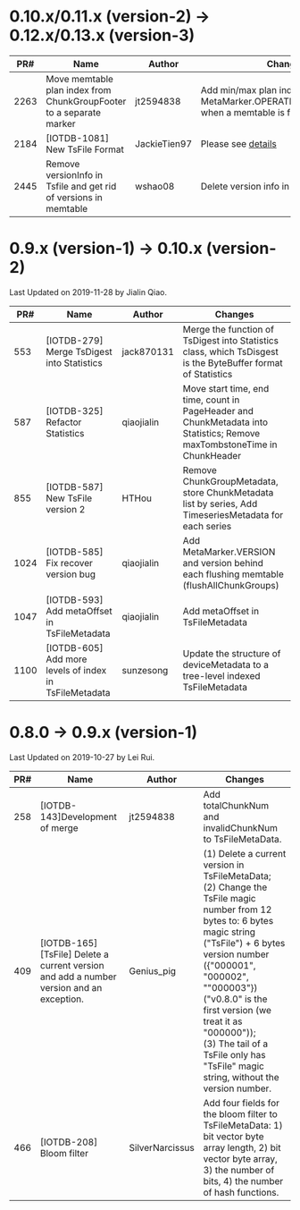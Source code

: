 <!--

    Licensed to the Apache Software Foundation (ASF) under one
    or more contributor license agreements.  See the NOTICE file
    distributed with this work for additional information
    regarding copyright ownership.  The ASF licenses this file
    to you under the Apache License, Version 2.0 (the
    "License"); you may not use this file except in compliance
    with the License.  You may obtain a copy of the License at
    
        http://www.apache.org/licenses/LICENSE-2.0
    
    Unless required by applicable law or agreed to in writing,
    software distributed under the License is distributed on an
    "AS IS" BASIS, WITHOUT WARRANTIES OR CONDITIONS OF ANY
    KIND, either express or implied.  See the License for the
    specific language governing permissions and limitations
    under the License.

-->

# 0.10.x/0.11.x (version-2) -> 0.12.x/0.13.x (version-3)
| PR#   | Name                                                        | Author          | Changes                                                      |
| ----- | ----------------------------------------------------------- | --------------- | ------------------------------------------------------------ |
| 2263  | Move memtable plan index from ChunkGroupFooter to a separate marker      | jt2594838       | Add min/max plan index after MetaMarker.OPERATION_INDEX_RANGE when a memtable is flush|
| 2184  | [IOTDB-1081] New TsFile Format      | JackieTien97      | Please see [details](https://cwiki.apache.org/confluence/display/IOTDB/New+TsFile+Format)|
| 2445  | Remove versionInfo in Tsfile and get rid of versions in memtable      | wshao08       | Delete version info in TsFile |


# 0.9.x (version-1) -> 0.10.x (version-2)

Last Updated on 2019-11-28 by Jialin Qiao.

| PR#   | Name                                                        | Author          | Changes                                                      |
| ---- | ------------------------------------------------------------ | --------------- | ------------------------------------------------------------ |
| 553  | [IOTDB-279] Merge TsDigest into Statistics                   | jack870131      | Merge the function of TsDigest into Statistics class, which TsDisgest is the ByteBuffer format of Statistics |
| 587  | [IOTDB-325] Refactor Statistics                              | qiaojialin      | Move start time, end time, count in PageHeader and ChunkMetadata into Statistics; Remove maxTombstoneTime in ChunkHeader |
| 855  | [IOTDB-587] New TsFile version 2                             | HTHou           | Remove ChunkGroupMetadata, store ChunkMetadata list by series, Add TimeseriesMetadata for each series |
| 1024 | [IOTDB-585] Fix recover version bug                          | qiaojialin      | Add MetaMarker.VERSION and version behind each flushing memtable (flushAllChunkGroups) |
| 1047 | [IOTDB-593] Add metaOffset in TsFileMetadata                 | qiaojialin      | Add metaOffset in TsFileMetadata |
| 1100 | [IOTDB-605] Add more levels of index in TsFileMetadata       | sunzesong       | Update the structure of deviceMetadata to a tree-level indexed TsFileMetadata |

# 0.8.0 -> 0.9.x (version-1)

Last Updated on 2019-10-27 by Lei Rui.

| PR#   | Name                                                        | Author          | Changes                                                      |
| ---- | ------------------------------------------------------------ | --------------- | ------------------------------------------------------------ |
| 258  | [IOTDB-143]Development of merge                              | jt2594838       | Add totalChunkNum and invalidChunkNum to TsFileMetaData.     |
| 409  | \[IOTDB-165\]\[TsFile\] Delete a current version and add a number version and an exception. | Genius_pig      | (1) Delete a current version in TsFileMetaData; <br />(2) Change the TsFile magic number from 12 bytes to: 6 bytes magic string ("TsFile") + 6 bytes version number ({"000001", "000002", ""000003"}) ("v0.8.0" is the first version (we treat it as "000000"));<br />(3) The tail of a TsFile only has "TsFile" magic string, without the version number. |
| 466  | [IOTDB-208] Bloom filter                                     | SilverNarcissus | Add four fields for the bloom filter to TsFileMetaData: 1) bit vector byte array length, 2) bit vector byte array, 3) the number of bits, 4) the number of hash functions. |





